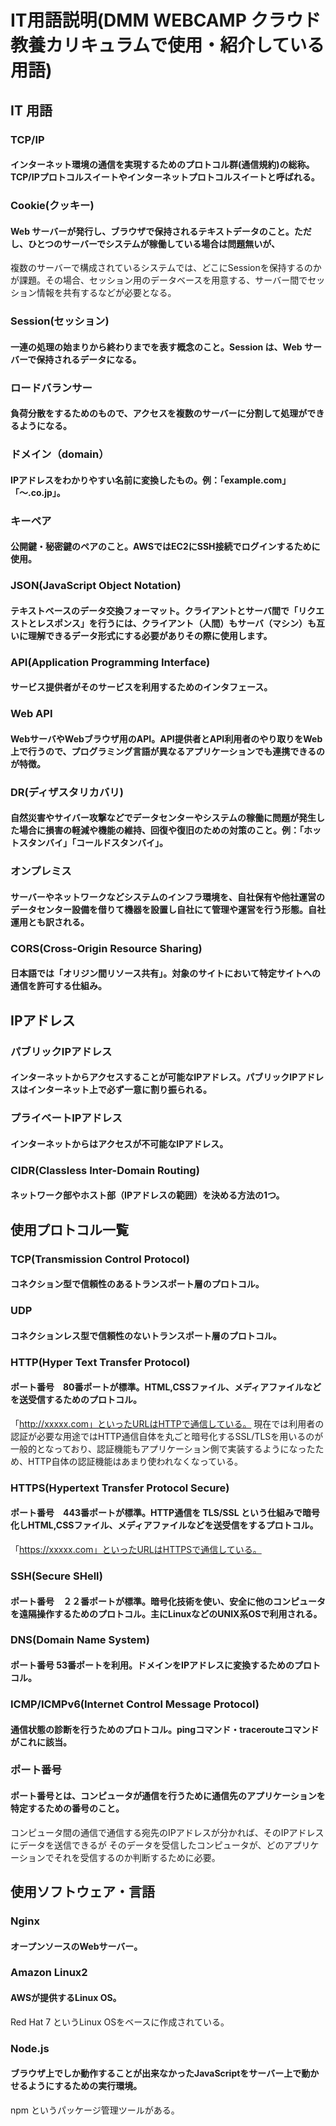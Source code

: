 # IT用語説明(DMM WEBCAMP クラウド教養カリキュラムで使用・紹介している用語)
## IT 用語
### TCP/IP
#### インターネット環境の通信を実現するためのプロトコル群(通信規約)の総称。TCP/IPプロトコルスイートやインターネットプロトコルスイートと呼ばれる。

### Cookie(クッキー)
#### Web サーバーが発行し、ブラウザで保持されるテキストデータのこと。ただし、ひとつのサーバーでシステムが稼働している場合は問題無いが、
複数のサーバーで構成されているシステムでは、どこにSessionを保持するのかが課題。その場合、セッション用のデータベースを用意する、サーバー間でセッション情報を共有するなどが必要となる。

### Session(セッション)
#### 一連の処理の始まりから終わりまでを表す概念のこと。Session は、Web サーバーで保持されるデータになる。

### ロードバランサー
#### 負荷分散をするためのもので、アクセスを複数のサーバーに分割して処理ができるようになる。

### ドメイン（domain）
#### IPアドレスをわかりやすい名前に変換したもの。例：「example.com」「〜.co.jp」。

### キーペア
#### 公開鍵・秘密鍵のペアのこと。AWSではEC2にSSH接続でログインするために使用。

### JSON(JavaScript Object Notation)
#### テキストベースのデータ交換フォーマット。クライアントとサーバ間で「リクエストとレスポンス」を行うには、クライアント（人間）もサーバ（マシン）も互いに理解できるデータ形式にする必要がありその際に使用します。

### API(Application Programming Interface)
#### サービス提供者がそのサービスを利用するためのインタフェース。

### Web API	
#### WebサーバやWebブラウザ用のAPI。API提供者とAPI利用者のやり取りをWeb上で行うので、プログラミング言語が異なるアプリケーションでも連携できるのが特徴。

### DR(ディザスタリカバリ)
#### 自然災害やサイバー攻撃などでデータセンターやシステムの稼働に問題が発生した場合に損害の軽減や機能の維持、回復や復旧のための対策のこと。例：「ホットスタンバイ」「コールドスタンバイ」。

### オンプレミス
#### サーバーやネットワークなどシステムのインフラ環境を、自社保有や他社運営のデータセンター設備を借りて機器を設置し自社にて管理や運営を行う形態。自社運用とも訳される。

### CORS(Cross-Origin Resource Sharing)
#### 日本語では「オリジン間リソース共有」。対象のサイトにおいて特定サイトへの通信を許可する仕組み。


## IPアドレス
### パブリックIPアドレス
#### インターネットからアクセスすることが可能なIPアドレス。パブリックIPアドレスはインターネット上で必ず一意に割り振られる。

### プライベートIPアドレス
#### インターネットからはアクセスが不可能なIPアドレス。

### CIDR(Classless Inter-Domain Routing)
#### ネットワーク部やホスト部（IPアドレスの範囲）を決める方法の1つ。


## 使用プロトコル一覧
### TCP(Transmission Control Protocol)
#### コネクション型で信頼性のあるトランスポート層のプロトコル。

### UDP
#### コネクションレス型で信頼性のないトランスポート層のプロトコル。

### HTTP(Hyper Text Transfer Protocol)
#### ポート番号　80番ポートが標準。HTML,CSSファイル、メディアファイルなどを送受信するためのプロトコル。
「http://xxxxx.com」といったURLはHTTPで通信している。
現在では利用者の認証が必要な用途ではHTTP通信自体を丸ごと暗号化するSSL/TLSを用いるのが一般的となっており、認証機能もアプリケーション側で実装するようになったため、HTTP自体の認証機能はあまり使われなくなっている。

### HTTPS(Hypertext Transfer Protocol Secure)
#### ポート番号　443番ポートが標準。HTTP通信を TLS/SSL という仕組みで暗号化しHTML,CSSファイル、メディアファイルなどを送受信をするプロトコル。
「https://xxxxx.com」といったURLはHTTPSで通信している。

### SSH(Secure SHell)
#### ポート番号　２２番ポートが標準。暗号化技術を使い、安全に他のコンピュータを遠隔操作するためのプロトコル。主にLinuxなどのUNIX系OSで利用される。

### DNS(Domain Name System)
#### ポート番号 53番ポートを利用。ドメインをIPアドレスに変換するためのプロトコル。

### ICMP/ICMPv6(Internet Control Message Protocol)
#### 通信状態の診断を行うためのプロトコル。pingコマンド・tracerouteコマンドがこれに該当。

### ポート番号
#### ポート番号とは、コンピュータが通信を行うために通信先のアプリケーションを特定するための番号のこと。
コンピュータ間の通信で通信する宛先のIPアドレスが分かれば、そのIPアドレスにデータを送信できるが
そのデータを受信したコンピュータが、どのアプリケーションでそれを受信するのか判断するために必要。


## 使用ソフトウェア・言語
### Nginx
#### オープンソースのWebサーバー。

### Amazon Linux2	
#### AWSが提供するLinux OS。
Red Hat 7 というLinux OSをベースに作成されている。

### Node.js	
#### ブラウザ上でしか動作することが出来なかったJavaScriptをサーバー上で動かせるようにするための実行環境。
npm というパッケージ管理ツールがある。

